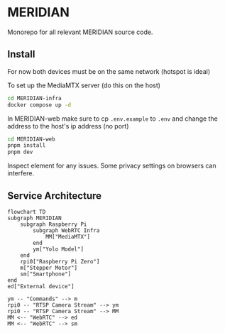# MERIDIAN
Monorepo for all relevant MERIDIAN source code. 

## Install
For now both devices must be on the same network (hotspot is ideal)

To set up the MediaMTX server (do this on the host)
```bash
cd MERIDIAN-infra
docker compose up -d
```

In MERIDIAN-web make sure to cp `.env.example` to `.env` and change the address to the host's ip address (no port)
```bash
cd MERIDIAN-web
pnpm install
pnpm dev
```

Inspect element for any issues. Some privacy settings on browsers can interfere.

## Service Architecture

```mermaid
flowchart TD
subgraph MERIDIAN
    subgraph Raspberry Pi
        subgraph WebRTC Infra 
            MM["MediaMTX"]
        end
        ym["Yolo Model"]
    end
    rpi0["Raspberry Pi Zero"]
    m["Stepper Motor"]
    sm["Smartphone"]
end
ed["External device"]

ym -- "Commands" --> m
rpi0 -- "RTSP Camera Stream" --> ym
rpi0 -- "RTSP Camera Stream" --> MM
MM <-- "WebRTC" --> ed
MM <-- "WebRTC" --> sm
```